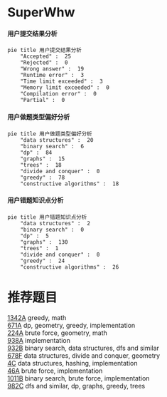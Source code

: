# SuperWhw

<!-- tabs:start -->



#### **用户提交结果分析**

```mermaid
pie title 用户提交结果分析
    "Accepted" :  25
    "Rejected" :  0
    "Wrong answer" :  19
    "Runtime error" :  3
    "Time limit exceeded" :  3
    "Memory limit exceeded" :  0
    "Compilation error" :  0
    "Partial" :  0
```

#### **用户做题类型偏好分析**

```mermaid
pie title 用户做题类型偏好分析
    "data structures" :  20
    "binary search" :  6
    "dp" :  84
    "graphs" :  15
    "trees" :  18
    "divide and conquer" :  0
    "greedy" :  78
    "constructive algorithms" :  18
```
#### **用户错题知识点分析**

```mermaid
pie title 用户错题知识点分析
    "data structures" :  2
    "binary search" :  0
    "dp" :  5
    "graphs" :  130
    "trees" :  1
    "divide and conquer" :  0
    "greedy" :  24
    "constructive algorithms" :  26
```



<!-- tabs:end -->
# 推荐题目
[1342A](https://codeforces.com/contest/1342/problem/A)		greedy,
                        math		  
[671A](https://codeforces.com/contest/671/problem/A)		dp,
                        geometry,
                        greedy,
                        implementation		  
[224A](https://codeforces.com/contest/224/problem/A)		brute force,
                        geometry,
                        math		  
[938A](https://codeforces.com/contest/938/problem/A)		implementation		  
[932B](https://codeforces.com/contest/932/problem/B)		binary search,
                        data structures,
                        dfs and similar		  
[678F](https://codeforces.com/contest/678/problem/F)		data structures,
                        divide and conquer,
                        geometry		  
[4C](https://codeforces.com/contest/4/problem/C)		data structures,
                        hashing,
                        implementation		  
[46A](https://codeforces.com/contest/46/problem/A)		brute force,
                        implementation		  
[1011B](https://codeforces.com/contest/1011/problem/B)		binary search,
                        brute force,
                        implementation		  
[982C](https://codeforces.com/contest/982/problem/C)		dfs and similar,
                        dp,
                        graphs,
                        greedy,
                        trees		  
